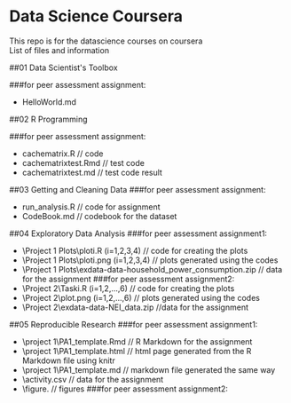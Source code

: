 Data Science Coursera
===================
This repo is for the datascience courses on coursera  
List of files and information 

##01 Data Scientist's Toolbox

###for peer assessment assignment:
+ HelloWorld.md 

##02 R Programming

###for peer assessment assignment:
+ cachematrix.R  // code
+ cachematrixtest.Rmd  // test code
+ cachematrixtest.md   // test code result

##03 Getting and Cleaning Data
###for peer assessment assignment:
+ run_analysis.R // code for assignment
+ CodeBook.md // codebook for the dataset

##04 Exploratory Data Analysis
###for peer assessment assignment1:
+ \Project 1 Plots\ploti.R  (i=1,2,3,4) // code for creating the plots
+ \Project 1 Plots\ploti.png (i=1,2,3,4) // plots generated using the codes
+ \Project 1 Plots\exdata-data-household_power_consumption.zip // data for the assignment
###for peer assessment assignment2:
+ \Project 2\Taski.R (i=1,2,...,6) // code for creating the plots
+ \Project 2\plot.png (i=1,2,...,6) // plots generated using the codes
+ \Project 2\exdata-data-NEI_data.zip //data for the assignment
 
##05 Reproducible Research
###for peer assessment assignment1:
+ \project 1\PA1_template.Rmd // R Markdown for the assignment
+ \project 1\PA1_template.html // html page generated from the R Markdown file using knitr
+ \project 1\PA1_template.md // markdown file generated the same way
+ \activity.csv // data for the assignment
+ \figure\. // figures
###for peer assessment assignment2:


